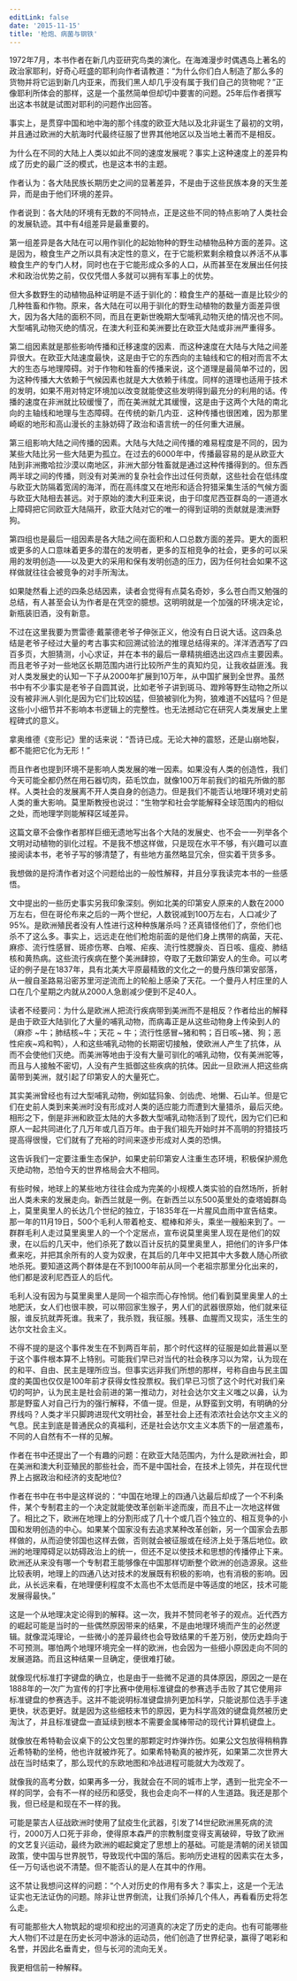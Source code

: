 ```yaml
---
editLink: false
date: '2015-11-15'
title: '枪炮、病菌与钢铁'
---
```


<ActicleMeta/>

1972年7月，本书作者在新几内亚研究鸟类的演化。在海滩漫步时偶遇岛上著名的政治家耶利，好奇心旺盛的耶利向作者请教道：“为什么你们白人制造了那么多的货物并将它运到新几内亚来，而我们黑人却几乎没有属于我们自己的货物呢？”正像耶利所体会的那样，这是一个虽然简单但却切中要害的问题。25年后作者撰写出这本书就是试图对耶利的问题作出回答。

事实上，是贯穿中国和地中海的那个纬度的欧亚大陆以及北非诞生了最初的文明，并且通过欧洲的大航海时代最终征服了世界其他地区以及当地土著而不是相反。

为什么在不同的大陆上人类以如此不同的速度发展呢？事实上这种速度上的差异构成了历史的最广泛的模式，也是这本书的主题。

作者认为：各大陆民族长期历史之间的显著差异，不是由于这些民族本身的天生差异，而是由于他们环境的差异。

作者说到：各大陆的环境有无数的不同特点，正是这些不同的特点影响了人类社会的发展轨迹。其中有4组差异是最重要的。

第一组差异是各大陆在可以用作驯化的起始物种的野生动植物品种方面的差异。这是因为，粮食生产之所以具有决定性的意义，在于它能积累剩余粮食以养活不从事粮食生产的专门人材，同时也在于它能形成众多的人口，从而甚至在发展出任何技术和政治优势之前，仅仅凭借人多就可以拥有军事上的优势。

但大多数野生的动植物品种证明是不适于驯化的：粮食生产的基础一直是比较少的几种牲畜和作物。原来，各大陆在可以用于驯化的野生动植物的数量方面差异很大，因为各大陆的面积不同，而且在更新世晚期大型哺乳动物灭绝的情况也不同。大型哺乳动物灭绝的情况，在澳大利亚和美洲要比在欧亚大陆或非洲严重得多。

第二组因素就是那些影响传播和迁移速度的因素．而这种速度在大陆与大陆之间差异很大。在欧亚大陆速度最快，这是由于它的东西向的主轴线和它的相对而言不太大的生态与地理障碍。对于作物和牲畜的传播来说，这个道理是最简单不过的，因为这种传播大大依赖于气候因素也就是大大依赖于纬度。同样的道理也适用于技术的发明，如果不用对特定环境加以改变就能使这些发明得到最充分的利用的话。传播的速度在非洲就比较缓慢了，而在美洲就尤其缓慢，这是由于这两个大陆的南北向的主轴线和地理与生态障碍。在传统的新几内亚．这种传播也很困难，因为那里崎岖的地形和高山漫长的主脉妨碍了政治和语言统一的任何重大进展。

第三组影响大陆之间传播的因素。大陆与大陆之间传播的难易程度是不同的，因为某些大陆比另一些大陆更为孤立。在过去的6000年中，传播最容易的是从欧亚大陆到非洲撒哈拉沙漠以南地区，非洲大部分牲畜就是通过这种传播得到的。但东西两半球之间的传播，则没有对美洲的复杂社会作出过任何贡献，这些社会在低纬度与欧亚大防隔着宽阔的海洋，而在高纬度又在地形和适合狩猎采集生活的气候方面与欧亚大陆相去甚远。对于原始的澳大利亚来说，由于印度尼西亚群岛的一道道水上障碍把它同欧亚大陆隔开，欧亚大陆对它的唯一的得到证明的贡献就是澳洲野狗。

第四组也是最后一组因素是各大陆之间在面积和人口总数方面的差异。更大的面积或更多的人口意味着更多的潜在的发明者，更多的互相竞争的社会，更多的可以采用的发明创造——以及更大的采用和保有发明创造的压力，因为任何社会如果不这样做就往往会被竞争的对手所淘汰。

如果陡然看上述的四条总结因素，读者会觉得有点莫名奇妙，多么苍白而又勉强的总结，有人甚至会认为作者是在凭空的臆想。这明明就是一个加强的环境决定论，新瓶装旧酒，没有新意。

不过在这里我要为贾雷德·戴蒙德老爷子伸张正义，他没有白日说大话。这四条总结是老爷子经过大量的考古事实和回溯试验法的推理总结得来的。洋洋洒洒写了四百多页，大胆猜测，小心求证，并在本书的最后一章精挑细选出这四点主要因素。而且老爷子对一些地区长期范围内进行比较所产生的真知灼见，让我收益匪浅。我对人类发展史的认知一下子从2000年扩展到10万年，从中国扩展到全世界。虽然书中有不少事实是老爷子自圆其说，比如老爷子讲到斑马、蹬羚等野生动物之所以没有被非洲人驯化是因为它们比较凶猛，但狼被驯化为狗，狼难道不凶猛吗？但是这些小小细节并不影响本书逻辑上的完整性。也无法撼动它在研究人类发展史上里程碑式的意义。

拿奥维德《变形记》里的话来说：“吾诗已成。无论大神的震怒，还是山崩地裂，都不能把它化为无形！”

而且作者也提到环境不是影响人类发展的唯一因素。如果没有人类的创造性，我们今天可能全都仍然在用石器切肉，茹毛饮血，就像100万年前我们的祖先所做的那样。人类社会的发展离不开人类自身的创造力。但是我们不能否认地理环境对史前人类的重大影响。莫里斯教授也说过：“生物学和社会学能解释全球范围内的相似之处，而地理学则能解释区域差异。

这篇文章不会像作者那样巨细无遗地写出各个大陆的发展史、也不会一一列举各个文明对动植物的驯化过程。不是我不想这样做，只是现在水平不够，有兴趣可以直接阅读本书，老爷子写的够清楚了，有些地方虽然略显冗余，但实着干货多多。

我想做的是捋清作者对这个问题给出的一般性解释，并且分享我读完本书的一些感悟。

文中提出的一些历史事实另我印象深刻。例如北美的印第安人原来的人数在2000万左右，但在哥伦布来之后的一两个世纪，人数锐减到100万左右，人口减少了95%。是欧洲殖民者没有人性进行这种种族屠杀吗？还真错怪他们了，奈他们也杀不了这么多。事实上，远远走在他们枪炮前面的是他们身上携带的病菌，天花、麻疹、流行性感冒、斑疹伤寒、白喉、疟疾、流行性腮腺炎、百日咳、瘟疫、肺结核和黄热病。这些流行疾病在整个美洲肆掠，夺取了无数印第安人的生命。可以考证的例子是在1837年，具有北美大平原最精致的文化之一的曼丹族印第安部落，从一艘自圣路易沿密苏里河逆流而上的轮船上感染了天花。一个曼丹人村庄里的人口在几个星期之内就从2000人急剧减少便到不足40人。

读者不经要问：为什么是欧洲人把流行疾病带到美洲而不是相反？作者给出的解释是由于欧亚大陆驯化了大量的哺乳动物，而病毒正是从这些动物身上传染到人的（麻疹 ~牛；肺结核~牛；天花 ~ 牛；流行性感冒~猪和鸭；百日咳~猪、狗；恶性疟疾~鸡和鸭），人和这些哺乳动物的长期密切接触，使欧洲人产生了抗体，从而不会使他们灭绝。而美洲等地由于没有大量可驯化的哺乳动物，仅有美洲驼等，而且与人接触不密切，人没有产生抵御这些疾病的抗体。因此一旦欧洲人把这些病菌带到美洲，就引起了印第安人的大量死亡。

其实美洲曾经也有过大型哺乳动物，例如猛犸象、剑齿虎、地懒、石山羊。但是它们在史前人类到来美洲时没有形成对人类的适应能力而遭到大量猎杀，最后灭绝。相形之下，倒是非洲和欧亚太陆的大多数大型哺乳动物活到了现代，因为它们已和原人一起共同进化了几万年或几百万年。由于我们祖先开始时并不高明的狩猎技巧提高得很慢，它们就有了充裕的时间来逐步形成对人类的恐惧。

这告诉我们一定要注重生态保护，如果史前印第安人注重生态环境，积极保护濒危灭绝动物，恐怕今天的世界格局会大不相同。

有些时候，地球上的某些地方往往会成为完美的小规模人类实验的自然场所，折射出人类未来的发展走向。新西兰就是一例。在新西兰以东500英里处的查塔姆群岛上，莫里奥里人的长达几个世纪的独立，于1835年在一片腥风血雨中宣告结束。那一年的11月19日，500个毛利人带着枪支、棍棒和斧头，乘坐一艘船来到了。一群群毛利人走过莫里奥里人的一个个定居点，宣布说莫里奥里人现在是他们的奴隶，在以后的几天中，他们杀死了数以百计反抗的莫里奥里人，把他们的许多尸体煮来吃，并把其余所有的人变为奴隶，在其后的几年中又把其中大多数人随心所欲地杀死。要知道这两个群体是在不到1000年前从同一个老祖宗那里分化出来的，他们都是波利尼西亚人的后代。

毛利人没有因为与莫里奥里人是同一个祖宗而心存怜悯。他们看到莫里奥里人的土地肥沃，女人们也很丰腴，可以带回家生猴子，男人们的武器很原始，他们就来征服，谁反抗就弄死谁。我来了，我杀戮，我征服。残暴、血腥而又现实，活生生的达尔文社会主义。

不得不提的是这个事件发生在不到两百年前，那个时代这样的征服是如此普遍以至于这个事件根本算不上特别。可能我们早已对当代的社会秩序习以为常，认为现在的和平、自由、民主是理所应当。但事实远非我们所想的那样，号称自由与民主国度的美国也仅仅是100年前才获得女性投票权。我们早已习惯了这个时代对我们亲切的呵护，认为民主是社会前进的第一推动力，对社会达尔文主义嗤之以鼻，认为那是野蛮人对自己行为的强行解释，不值一提。但是，从野蛮到文明，有明确的分界线吗？人类才半只脚跨进现代文明社会，甚至社会上还有浓浓社会达尔文主义的气息。民主到底是普通民众的真福利，还是社会达尔文主义本质下的一层遮羞布，不同的人自然有不一样的见解。

作者在书中还提出了一个有趣的问题：在欧亚大陆范围内，为什么是欧洲社会，即在美洲和澳大利亚殖民的那些社会，而不是中国社会，在技术上领先，并在现代世界上占据政治和经济的支配地位?

作者在书中在书中是这样说的：“中国在地理上的四通八达最后却成了一个不利条件，某个专制君主的一个决定就能使改革创新半途而废，而且不止一次地这样做了。相比之下，欧洲在地理上的分割形成了几十个或几百个独立的、相互竞争的小国和发明创造的中心。如果某个国家没有去追求某种改革创新，另一个国家会去那样做的，从而迫使邻国也这样去做，否则就会被征服或在经济上处于落后地位。欧洲的地理障碍足以妨碍政治上的统一，但还不足以使技术和思想的传播停止下来。欧洲还从来没有哪一个专制君王能够像在中国那样切断整个欧洲的创造源泉。这些比较表明，地理上的四通八达对技术的发展既有积极的影响，也有消极的影响。因此，从长远来看，在地理便利程度不太高也不太低而是中等适度的地区，技术可能发展得最快。”

这是一个从地理决定论得到的解释。这一次，我并不赞同老爷子的观点。近代西方的崛起可能是当时的一些偶然原因带来的结果，不是由地理环境而产生的必然逻辑。就像混沌理论，一些微小的差异最终也会导致结果的千差万别，使历史趋向于不可预测。哪怕两个地理环境完全一样的欧洲，也会因为一些细小原因走向不同的发展道路。而且这种结果一旦确定，便很难打破。

就像现代标准打字键盘的确立，也是由于一些微不足道的具体原因，原因之一是在1888年的一次广为宣传的打字比赛中使用标准键盘的参赛选手击败了其它使用非标准键盘的参赛选手。这并不能说明标准键盘排列更加科学，只能说那位选手手速更快，状态更好。就是因为这些细枝末节的原因，更为科学高效的键盘竟然被历史淘汰了，并且标准键盘一直延续到根本不需要金属棒带动的现代计算机键盘上。

就像放在希特勒会议桌下的公文包里的那颗定时炸弹炸伤。如果公文包放得稍稍靠近希特勒的坐椅，他也许就被炸死了。如果希特勒真的被炸死，如果第二次世界大战在当时结束了，那么现代的东欧地图和冷战进程可能就大为改观了。

就像我的高考分数，如果再多一分，我就会在不同的城市上学，遇到一批完全不一样的同学，会有不一样的经历和感受，我也会走向不一样的人生道路。我还是那个我，但已经是和现在不一样的我。

可能是蒙古人征战欧洲时使用了鼠疫生化武器，引发了14世纪欧洲黑死病的流行，2000万人口死于非命，使得原本森严的宗教制度变得支离破碎，导致了欧洲的文艺复兴运动，最终为欧洲的崛起奠定了思想上的基础。可能是清朝的闭关锁国政策，使中国与世界脱节，导致现代中国的落后。影响历史进程的因素实在太多，任一万句话也说不清楚。但不能否认的是人在其中的作用。

这不禁让我想问这样的问题：“个人对历史的作用有多大？事实上，这是一个无法证实也无法证伪的问题。除非让世界倒流，让我们杀掉几个伟人，再看看历史将怎么走。

有可能那些大人物筑起的堤坝和挖出的河道真的决定了历史的走向。也有可能哪些大人物们不过是在历史长河中游泳的运动员，他们创造了世界纪录，赢得了喝彩和名誉，并因此名垂青史，但与长河的流向无关。

我更相信前一种解释。
